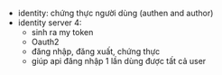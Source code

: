 ﻿- identity: chứng thực người dùng (authen and author)
- identity server 4: 
	+ sinh ra my token
	+ Oauth2
	+ đăng nhập, đăng xuất, chứng thực
	+ giúp api đăng nhập 1 lần dùng được tất cả user
	
	